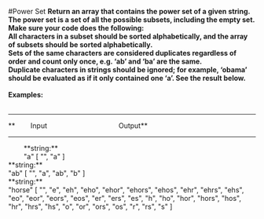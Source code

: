 #Power Set
**Return an array that contains the power set of a given string. The power set is a set of all the possible subsets, including the empty set.
<br />
Make sure your code does the following:
<br />
All characters in a subset should be sorted alphabetically, and the array of subsets should be sorted alphabetically.
<br />
Sets of the same characters are considered duplicates regardless of order and count only once, e.g. ‘ab’ and ‘ba’ are the same.
<br />
Duplicate characters in strings should be ignored; for example, ‘obama’ should be evaluated as if it only contained one ‘a’. See the result below.**
<br />
<br />
**Examples:**
<br />
<br />
<hr />
**&nbsp;&nbsp;&nbsp;&nbsp;&nbsp;&nbsp;&nbsp;&nbsp;Input&nbsp;&nbsp;&nbsp;&nbsp;&nbsp;&nbsp;&nbsp;&nbsp;&nbsp;&nbsp;&nbsp;&nbsp;&nbsp;&nbsp;&nbsp;&nbsp;&nbsp;&nbsp;&nbsp;&nbsp;&nbsp;&nbsp;&nbsp;&nbsp;&nbsp;&nbsp;&nbsp;&nbsp;&nbsp;&nbsp;&nbsp;&nbsp;&nbsp;&nbsp;&nbsp;&nbsp;&nbsp;Output**
<hr />
&nbsp;&nbsp;&nbsp;&nbsp;&nbsp;&nbsp;&nbsp;&nbsp;**string:**
<br />
&nbsp;&nbsp;&nbsp;&nbsp;&nbsp;&nbsp;&nbsp;&nbsp;"a" [ "", "a" ]
<br />
**string:**
<br />
"ab"    [ "", "a", "ab", "b" ]
<br />
**string:**
<br />
"horse" [ "", "e", "eh", "eho", "ehor", "ehors", "ehos", "ehr", "ehrs", "ehs", "eo", "eor", "eors", "eos", "er", "ers", "es", "h", "ho", "hor", "hors", "hos", "hr", "hrs", "hs", "o", "or", "ors", "os", "r", "rs", "s" ]
